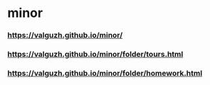 # minor
### https://valguzh.github.io/minor/
### https://valguzh.github.io/minor/folder/tours.html
### https://valguzh.github.io/minor/folder/homework.html
